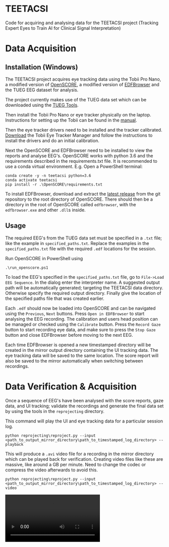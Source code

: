 # TEETACSI
Code for acquiring and analysing data for the TEETACSI project (Tracking Expert Eyes to Train AI for Clinical Signal Interpretation)


# Data Acquisition

## Installation (Windows)
The TEETACSI project acquires eye tracking data using the Tobii Pro Nano, 
a modified version of [OpenSCORE](https://github.com/DWonGH/OpenSCORE), a modified version of 
[EDFBrowser](https://github.com/d3-worgan/edfbrowser) and the TUEG EEG dataset for analysis.

The project currently makes use of the TUEG data set which can be downloaded using the [TUEG Tools](https://github.com/DWonGH/tueg-tools).

Then install the Tobii Pro Nano or eye tracker physically on the laptop. Instructions for setting up the Tobii can be 
found in the [manual](https://www.tobiipro.com/siteassets/tobii-pro/user-manuals/tobii-pro-nano-user-manual.pdf/?v=2.0).

Then the eye tracker drivers need to be installed and the tracker calibrated. [Download](https://www.tobiipro.com/product-listing/eye-tracker-manager/) 
the Tobii Eye Tracker Manager and follow the instructions to install the drivers and do an initial calibration.

Next the OpenSCORE and EDFBrowser need to be installed to view the reports and analyse EEG's. OpenSCORE works with python 
3.6 and the requirements described in the requirements.txt file. It is recommended to use a conda virtual environment. E.g. 
Open a PowerShell terminal:
```shell script
conda create -y -n teetacsi python=3.6
conda activate teetacsi
pip install -r .\OpenSCORE\requirements.txt
```

To install EDFBrowser, download and extract the [latest release](https://github.com/d3-worgan/edfbrowser/releases) from 
the git repository to the root directory of OpenSCORE. There should then be a directory in the root of OpenSCORE called 
```edfbrowser```, with the ```edfbrowser.exe``` and other ```.dll```s inside.

## Usage
The required EEG's from the TUEG data set must be specified in a ```.txt``` file; like the example in ```specified_paths.txt```. 
Replace the examples in the ```specified_paths.txt``` file with the required ```.edf``` locations for the session. 

Run OpenSCORE in PowerShell using 
```shell script
.\run_openscore.ps1
```

To load the EEG's specified in the ```specified_paths.txt``` file, go to ```File->Load EEG Sequence```. In the dialog
enter the interpreter name. A suggested output path will be automatically generated; targeting the TEETACSI data directory.
Otherwise specify the required output directory. Finally give the location of the specified paths file that was created earlier. 

Each ```.edf``` should now be loaded into OpenSCORE and can be navigated using the ```Previous```, ```Next``` buttons.
Press ```Open in EDFBrowser``` to start analysing the EEG recording. The calibration and users head position can be managed
or checked using the ```Calibrate``` button. Press the ```Record Gaze``` button to start recording eye data, and make sure
to press the ```Stop Gaze``` button and close EDFBrowser before moving to the next EEG.

Each time EDFBrowser is opened a new timestamped directory will be created in the mirror output directory containing the UI 
tracking data. The eye tracking data will be saved to the same location. The score report will also be saved to the mirror 
automatically when switching between recordings.

# Data Verification & Acquisition
Once a sequence of EEG's have been analysed with the score reports, gaze data, and UI tracking; validate the recordings
and generate the final data set by using the tools in the ```reprojecting``` directory.

This command will play the UI and eye tracking data for a particular session log.
```shell script
python reprojecting\reproject.py --input <path_to_output_mirror_directory\path_to_timestamped_log_directory> --playback
```

This will produce a ```.avi``` video file for a recording in the mirror directory which can be played back for verification.
Creating video files like these are massive, like around a GB per minute. Need to change the codec or compress the video
afterwards to avoid this.
```shell script
python reprojecting\reproject.py --input <path_to_output_mirror_directory\path_to_timestamped_log_directory> --video
```


![](visualise_comp.mp4)